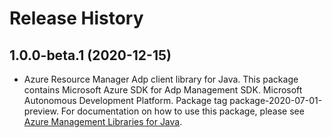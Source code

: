 # Release History

## 1.0.0-beta.1 (2020-12-15)

- Azure Resource Manager Adp client library for Java. This package contains Microsoft Azure SDK for Adp Management SDK. Microsoft Autonomous Development Platform. Package tag package-2020-07-01-preview. For documentation on how to use this package, please see [Azure Management Libraries for Java](https://aka.ms/azsdk/java/mgmt).